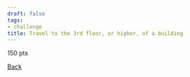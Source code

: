 ```yaml
---
draft: false
tags:
- challenge
title: Travel to the 3rd floor, or higher, of a building
---
```

150 pts

[Back](https://shadybraden.com/jetlag) 

